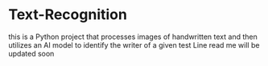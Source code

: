 # Text-Recognition
this is a Python project that processes images of handwritten text and then utilizes an AI model to identify the writer of a given test Line
read me will be updated soon
